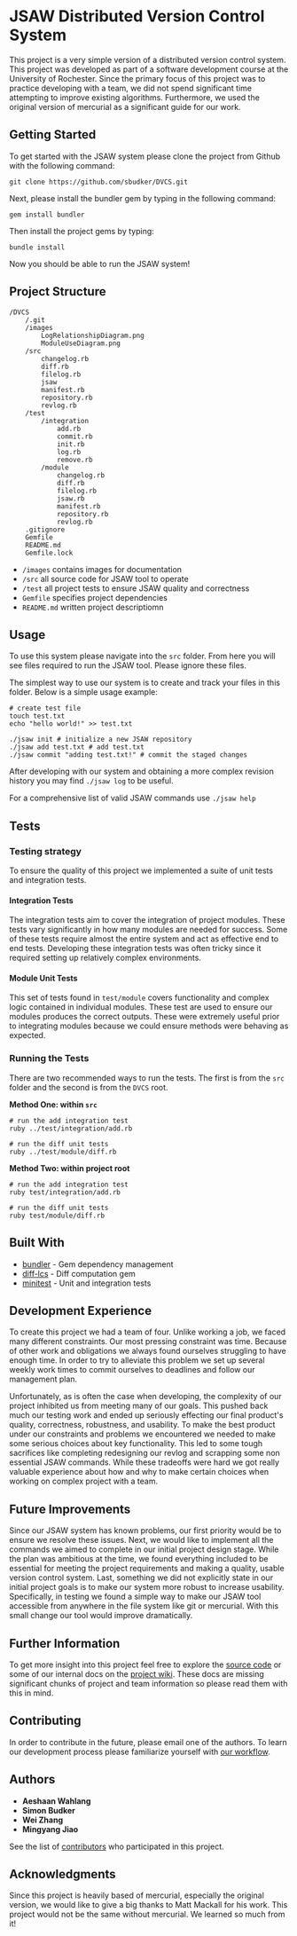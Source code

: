 # JSAW Distributed Version Control System

This project is a very simple version of a distributed version control system. This project was developed as part of a software development course at the University of Rochester. Since the primary focus of this project was to practice developing with a team, we did not spend significant time attempting to improve existing algorithms. Furthermore, we used the original version of mercurial as a significant guide for our work.

## Getting Started

To get started with the JSAW system please clone the project from Github with the following command:

`git clone https://github.com/sbudker/DVCS.git`

Next, please install the bundler gem by typing in the following command:

`gem install bundler`

Then install the project gems by typing:

`bundle install`

Now you should be able to run the JSAW system!

## Project Structure

```
/DVCS
	/.git
	/images
		LogRelationshipDiagram.png
		ModuleUseDiagram.png
	/src
		changelog.rb
		diff.rb
		filelog.rb
		jsaw
		manifest.rb
		repository.rb
		revlog.rb
	/test
		/integration
			add.rb
			commit.rb
			init.rb
			log.rb
			remove.rb
		/module
			changelog.rb
			diff.rb
			filelog.rb
			jsaw.rb
			manifest.rb
			repository.rb
			revlog.rb
	.gitignore
	Gemfile
	README.md
	Gemfile.lock
```

- `/images` contains images for documentation
- `/src` all source code for JSAW tool to operate
- `/test` all project tests to ensure JSAW quality and correctness
-  `Gemfile` specifies project dependencies 
-  `README.md` written project descriptiomn
 
## Usage

To use this system please navigate into the `src` folder. From here you will see files required to run the JSAW tool. Please ignore these files. 

The simplest way to use our system is to create and track your files in this folder. Below is a simple usage example:

```
# create test file
touch test.txt
echo "hello world!" >> test.txt

./jsaw init # initialize a new JSAW repository
./jsaw add test.txt # add test.txt 
./jsaw commit "adding test.txt!" # commit the staged changes
```

After developing with our system and obtaining a more complex revision history you may find `./jsaw log` to be useful.

For a comprehensive list of valid JSAW commands use `./jsaw help`

## Tests

### Testing strategy

To ensure the quality of this project we implemented a suite of unit tests and integration tests. 

#### Integration Tests

The integration tests aim to cover the integration of project modules. These tests vary significantly in how many modules are needed for success. Some of these tests require almost the entire system and act as effective end to end tests. Developing these integration tests was often tricky since it required setting up relatively complex environments.

#### Module Unit Tests

This set of tests found in `test/module` covers functionality and complex logic contained in individual modules. These test are used to ensure our modules produces the correct outputs. These were extremely useful prior to integrating modules because we could ensure methods were behaving as expected.

### Running the Tests

There are two recommended ways to run the tests. The first is from the `src` folder and the second is from the `DVCS` root. 

**Method One: within `src`**

```
# run the add integration test
ruby ../test/integration/add.rb 

# run the diff unit tests
ruby ../test/module/diff.rb 
```

**Method Two: within project root**

```
# run the add integration test
ruby test/integration/add.rb 

# run the diff unit tests
ruby test/module/diff.rb 
```


## Built With

- [bundler](https://bundler.io/) - Gem dependency management 
- [diff-lcs](https://github.com/halostatue/diff-lcs) - Diff computation gem
- [minitest](https://github.com/seattlerb/minitest) - Unit and integration tests

## Development Experience

To create this project we had a team of four. Unlike working a job, we faced many different constraints. Our most pressing constraint was time. Because of other work and obligations we always found ourselves struggling to have enough time. In order to try to alleviate this problem we set up several weekly work times to commit ourselves to deadlines and follow our management plan.

Unfortunately, as is often the case when developing, the complexity of our project inhibited us from meeting many of our goals. This pushed back much our testing work and ended up seriously effecting our final product's quality, correctness, robustness, and usability. To make the best product under our constraints and problems we encountered we needed to make some serious choices about key functionality. This led to some tough sacrifices like completing redesigning our revlog and scrapping some non essential JSAW commands. While these tradeoffs were hard we got really valuable experience about how and why to make certain choices when working on complex project with a team.

## Future Improvements

Since our JSAW system has known problems, our first priority would be to ensure we resolve these issues. Next, we would like to implement all the commands we aimed to complete in our initial project design stage. While the plan was ambitious at the time, we found everything included to be essential for meeting the project requirements and making a quality, usable version control system. Last, something we did not explicitly state in our initial project goals is to make our system more robust to increase usability. Specifically, in testing we found a simple way to make our JSAW tool accessible from anywhere in the file system like git or mercurial. With this small change our tool would improve dramatically. 

## Further Information

To get more insight into this project feel free to explore the [source code](https://github.com/sbudker/DVCS) or some of our internal docs on the [project wiki](https://github.com/sbudker/DVCS/wiki). These docs are missing significant chunks of project and team information so please read them with this in mind. 


## Contributing

In order to contribute in the future, please email one of the authors. To learn our development process please familiarize yourself with [our workflow](https://github.com/sbudker/DVCS/wiki/Workflow#workflow).


## Authors

- **Aeshaan Wahlang** 
- **Simon Budker**
- **Wei Zhang**
- **Mingyang Jiao** 

See the list of [contributors](https://github.com/sbudker/DVCS/graphs/contributors) who participated in this project.

## Acknowledgments

Since this project is heavily based of mercurial, especially the original version, we would like to give a big thanks to Matt Mackall for his work.  This project would not be the same without mercurial. We learned so much from it!